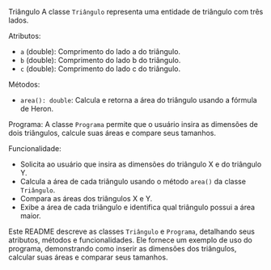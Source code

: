 Triângulo
A classe `Triângulo` representa uma entidade de triângulo com três lados.

Atributos:
- `a` (double): Comprimento do lado a do triângulo.
- `b` (double): Comprimento do lado b do triângulo.
- `c` (double): Comprimento do lado c do triângulo.

Métodos:
- `area(): double`: Calcula e retorna a área do triângulo usando a fórmula de Heron.

Programa:
A classe `Programa` permite que o usuário insira as dimensões de dois triângulos, calcule suas áreas e compare seus tamanhos.

Funcionalidade:
- Solicita ao usuário que insira as dimensões do triângulo X e do triângulo Y.
- Calcula a área de cada triângulo usando o método `area()` da classe `Triângulo`.
- Compara as áreas dos triângulos X e Y.
- Exibe a área de cada triângulo e identifica qual triângulo possui a área maior.


Este README descreve as classes `Triângulo` e `Programa`, detalhando seus atributos, métodos e funcionalidades. Ele fornece um exemplo de uso do programa, demonstrando como inserir as dimensões dos triângulos, calcular suas áreas e comparar seus tamanhos.




